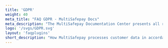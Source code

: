 ```yaml
---
title: 'GDPR'
weight: 40
meta_title: "FAQ GDPR - MultiSafepay Docs"
meta_description: "The MultiSafepay Documentation Center presents all relevant information about our Plugins and API. You can also find support pages for payment methods, tools and general questions as well as the contact details of our Support and Integration Teams."
logo: '/svgs/GDPR.svg'
layout: 'faqplugins'
short_description: "How MultiSafepay processes customer data in accordance with the GDPR"
---
```

